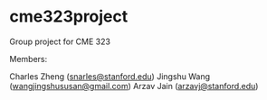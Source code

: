 # cme323project
Group project for CME 323

Members:

Charles Zheng (snarles@stanford.edu)
Jingshu Wang (wangjingshususan@gmail.com)
Arzav Jain (arzavj@stanford.edu)
